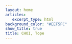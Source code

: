 ```yaml
---
layout: home
articles:
   excerpt_type: html
background_color: "#EEF5FC"
show_title: true
title: CHOI, Tope
---
```

